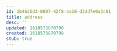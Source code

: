 ```yaml
---
id: 1b4626d3-0807-42f8-ba16-d3dd7e9a3c81
title: address
desc: ''
updated: 1618573870798
created: 1618573870798
stub: true
---
```


